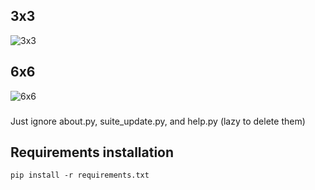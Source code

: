 ## 3x3

![3x3](https://github.com/ClermontJudicael/jeux_morpion/assets/135115381/8ca28b7f-9f5d-4cbb-ae4a-ef24bca1303f)

## 6x6

![6x6](https://github.com/ClermontJudicael/jeux_morpion/assets/135115381/7c77de91-36e3-4007-b524-9f0be0ab10f9)

###
Just ignore about.py, suite_update.py, and help.py (lazy to delete them)

## Requirements installation

```
pip install -r requirements.txt
```

